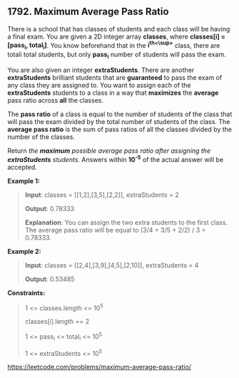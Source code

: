 ## 1792. Maximum Average Pass Ratio

There is a school that has classes of students and each class will be having a final exam. You are given a 2D integer array **classes**, where **classes[i] = [pass<sub>i</sub>, total<sub>i</sub>]**. You know beforehand that in the **i<sup>th<\sup>** class, there are totali total students, but only **pass<sub>i</sub>** number of students will pass the exam.

You are also given an integer **extraStudents**. There are another **extraStudents** brilliant students that are **guaranteed** to pass the exam of any class they are assigned to. You want to assign each of the **extraStudents** students to a class in a way that **maximizes** the **average** pass ratio across **all** the classes.

The **pass ratio** of a class is equal to the number of students of the class that will pass the exam divided by the total number of students of the class. The **average pass ratio** is the sum of pass ratios of all the classes divided by the number of the classes.

Return *the __maximum__ possible average pass ratio after assigning the __extraStudents__ students*. Answers within **10<sup>-5</sup>** of the actual answer will be accepted.

 

**Example 1:**
>
>**Input**: classes = [[1,2],[3,5],[2,2]], extraStudents = 2
>
>**Output**: 0.78333
>
>**Explanation**: You can assign the two extra students to the first class. The average pass ratio will be equal to (3/4 + 3/5 + 2/2) / 3 = 0.78333.

**Example 2:**
>
>**Input**: classes = [[2,4],[3,9],[4,5],[2,10]], extraStudents = 4
>
>**Output**: 0.53485

**Constraints:**
>
>1 <= classes.length <= 10<sup>5</sup>
>
>classes[i].length == 2
>
>1 <= pass<sub>i</sub> <= total<sub>i</sub> <= 10<sup>5</sup>
>
>1 <= extraStudents <= 10<sup>5</sup>

https://leetcode.com/problems/maximum-average-pass-ratio/